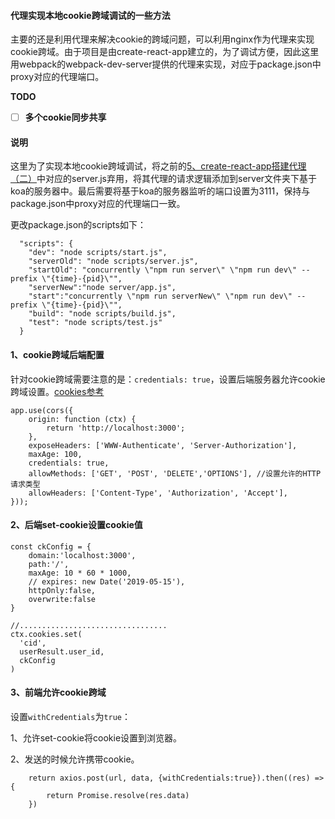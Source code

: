 #### 代理实现本地cookie跨域调试的一些方法
主要的还是利用代理来解决cookie的跨域问题，可以利用nginx作为代理来实现cookie跨域。由于项目是由create-react-app建立的，为了调试方便，因此这里用webpack的webpack-dev-server提供的代理来实现，对应于package.json中proxy对应的代理端口。

**TODO**

- [ ] **多个cookie同步共享**


#### 说明
这里为了实现本地cookie跨域调试，将之前的[5、create-react-app搭建代理（二）](https://github.com/BUPTlhuanyu/react-music-lhy/blob/master/blog/D2/5%E3%80%81create-react-app%E6%90%AD%E5%BB%BA%E4%BB%A3%E7%90%86%EF%BC%88%E4%BA%8C%EF%BC%89.md)中对应的server.js弃用，将其代理的请求逻辑添加到server文件夹下基于koa的服务器中。最后需要将基于koa的服务器监听的端口设置为3111，保持与package.json中proxy对应的代理端口一致。

更改package.json的scripts如下：

```
  "scripts": {
    "dev": "node scripts/start.js",
    "serverOld": "node scripts/server.js",
    "startOld": "concurrently \"npm run server\" \"npm run dev\" --prefix \"{time}-{pid}\"",
    "serverNew":"node server/app.js",
    "start":"concurrently \"npm run serverNew\" \"npm run dev\" --prefix \"{time}-{pid}\"",
    "build": "node scripts/build.js",
    "test": "node scripts/test.js"
  }
```

#### 1、cookie跨域后端配置
针对cookie跨域需要注意的是：`credentials: true`，设置后端服务器允许cookie跨域设置。[cookies参考](https://developer.mozilla.org/zh-CN/docs/Web/HTTP/Cookies)
```
app.use(cors({
    origin: function (ctx) {
        return 'http://localhost:3000';
    },
    exposeHeaders: ['WWW-Authenticate', 'Server-Authorization'],
    maxAge: 100,
    credentials: true,
    allowMethods: ['GET', 'POST', 'DELETE','OPTIONS'], //设置允许的HTTP请求类型
    allowHeaders: ['Content-Type', 'Authorization', 'Accept'],
}));
```

#### 2、后端set-cookie设置cookie值

```
const ckConfig = {
    domain:'localhost:3000',
    path:'/',
    maxAge: 10 * 60 * 1000,
    // expires: new Date('2019-05-15'),
    httpOnly:false,
    overwrite:false
}

//.................................
ctx.cookies.set(
  'cid',
  userResult.user_id,
  ckConfig
)
```

#### 3、前端允许cookie跨域
设置`withCredentials`为`true`：

1、允许set-cookie将cookie设置到浏览器。

2、发送的时候允许携带cookie。
```
    return axios.post(url, data, {withCredentials:true}).then((res) => {
        return Promise.resolve(res.data)
    })
```